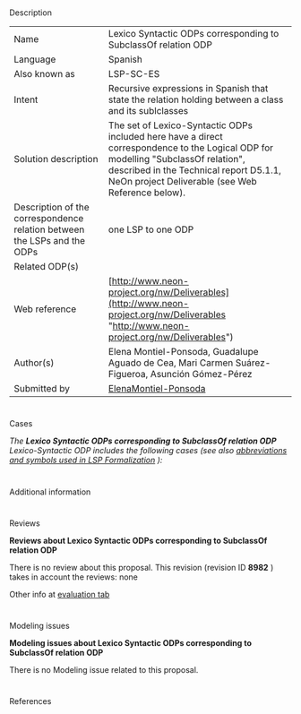 # 

 Description




|  |  |
| --- | --- |
|  Name  |  Lexico Syntactic ODPs corresponding to SubclassOf relation ODP  |
|  Language  |  Spanish  |
|  Also known as  |  LSP-SC-ES  |
|  Intent  |  Recursive expressions in Spanish that state the relation holding between a class and its sublclasses  |
|  Solution description  |  The set of Lexico-Syntactic ODPs included here have a direct correspondence to the Logical ODP for modelling "SubclassOf relation", described in the Technical report D5.1.1, NeOn project Deliverable (see Web Reference below).  |
|  Description of the correspondence relation between the LSPs and the ODPs  |  one LSP to one ODP  |
|  Related ODP(s)  |  |
|  Web reference  | [http://www.neon-project.org/nw/Deliverables](http://www.neon-project.org/nw/Deliverables "http://www.neon-project.org/nw/Deliverables")  |
|  Author(s)  |  Elena Montiel-Ponsoda, Guadalupe Aguado de Cea, Mari Carmen Suárez-Figueroa, Asunción Gómez-Pérez  |
|  Submitted by  | [ElenaMontiel-Ponsoda](../User/ElenaMontiel-Ponsoda "User:ElenaMontiel-Ponsoda")  |



  





# 

 Cases



_The
 __Lexico Syntactic ODPs corresponding to SubclassOf relation ODP__ 
 Lexico-Syntactic ODP includes the following cases (see also
 [abbreviations and symbols used in LSP Formalization](../Community/LSPSymbols "Community:LSPSymbols") 
 ):_ 




  





# 

 Additional information



# 

 Reviews




__Reviews about Lexico Syntactic ODPs corresponding to SubclassOf relation ODP__ 


 There is no review about this proposal.
This revision (revision ID
 __8982__ 
 ) takes in account the reviews: none
 



 Other info at
 [evaluation tab](http://ontologydesignpatterns.org/wiki/index.php?title=Submissions:Lexico_Syntactic_ODPs_corresponding_to_SubclassOf_relation_ODP&action=evaluation "http://ontologydesignpatterns.org/wiki/index.php?title=Submissions:Lexico_Syntactic_ODPs_corresponding_to_SubclassOf_relation_ODP&action=evaluation") 





  





# 

 Modeling issues




__Modeling issues about Lexico Syntactic ODPs corresponding to SubclassOf relation ODP__ 


 There is no Modeling issue related to this proposal.
 




  





# 

 References